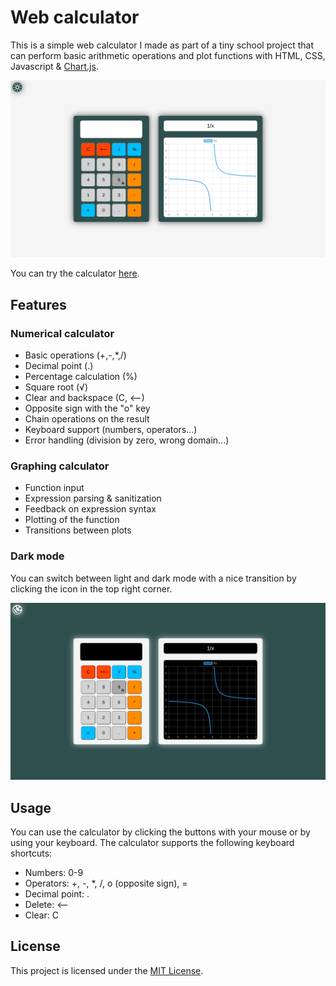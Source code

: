 # Web calculator

This is a simple web calculator I made as part of a tiny school project that can perform basic arithmetic operations and plot functions with HTML, CSS, Javascript & [Chart.js](https://www.chartjs.org/).

![Calculator](./assets/screenLight.png)

You can try the calculator [here](https://BayDevCodes.github.io/web-calculator/).

## Features

### Numerical calculator
- Basic operations (+,-,*,/)
- Decimal point (.)
- Percentage calculation (%)
- Square root (√)
- Clear and backspace (C, ⟵)
- Opposite sign with the "o" key
- Chain operations on the result
- Keyboard support (numbers, operators...)
- Error handling (division by zero, wrong domain...)

### Graphing calculator
- Function input
- Expression parsing & sanitization
- Feedback on expression syntax
- Plotting of the function
- Transitions between plots

### Dark mode
You can switch between light and dark mode with a nice transition by clicking the icon in the top right corner.

![Calculator](./assets/screenDark.png)

## Usage

You can use the calculator by clicking the buttons with your mouse or by using your keyboard. The calculator supports the following keyboard shortcuts:

- Numbers: 0-9
- Operators: +, -, *, /, o (opposite sign), =
- Decimal point: .
- Delete: ⟵
- Clear: C

## License

This project is licensed under the [MIT License](./LICENSE).
